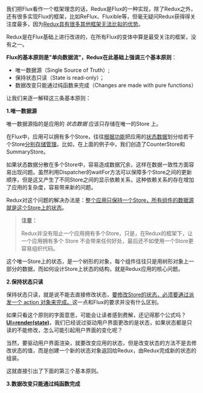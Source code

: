 我们把Flux看作一个框架理念的话，Redux是Flux的一种实现，除了Redux之外，还有很多实现Flux的框架，比如ReFlux、Fluxible等，但毫无疑问Redux获得得关注度最多，因为<u>Redux具有很多其他框架无法比拟的优势</u>。

Redux是在Flux基础上进行改进的，在所有Flux的变体中算是最受关注的框架，没有之一。

**Flux的基本原则是"单向数据流"，Redux在此基础上强调三个基本原则**：

- 唯一数据源（Single Source of Truth）;
- 保持状态只读（State is read-only）；
- 数据改变只能通过纯函数来完成（Changes are made with pure functions）

让我们来逐一解释这三条基本原则：

**1.唯一数据源**

唯一数据源指的是应用的 *状态数据* 应该只存储在唯一的Store 上。

在Flux中，应用可以拥有多个Store，往往<u>根据功能</u>把应用的<u>状态数据</u>划分给若干个Store<u>分别存储管理</u>。比如，在上面的例子中，我们创造了CounterStore和SummaryStore。

如果状态数据分散在多个Store中，容易造成数据冗余，这样在数据一致性方面容易出现问题。虽然利用Dispatcher的waitFor方法可以保障多个Store之间的更新顺序，但是这又产生了不同Store之间的显示依赖关系，这种依赖关系的存在增加了应用的复杂度，容易带来新的问题。

Redux对这个问题的解决办法是：<u>整个应用只保持一个Store，所有组件的数据源就是这个Store上的状态</u>。

> **注意：**
>
> Redux并没有阻止一个应用拥有多个Store，只是，在Redux的框架下，让一个应用拥有多个 Store 不会带来任何好处，最后还不如使用一个Store更容易组织代码。

这个唯一Store上的状态，是一个树形的对象，每个组件往往只是用树形对象上一部分的数据，而如何设计Store上状态的结构，就是Redux应用的核心问题。

**2.保持状态只读**

保持状态只读，就是说不能去直接修改状态，<u>要修改Store的状态，必须要通过派发一个 action 对象来完成。</u>这一点和Flux的要求并没有什么区别。

如果只看这个原则的字面意思，可能会让读者感到费解，还记得那个公式吗？**<u>UI=render(state)</u>**，我们已经说过驱动用户界面更改的是状态，如果状态都是只读的不能修改，怎么可能引起用户界面的变化呢？

当然，要驱动用户界面渲染，就要改变应用的状态，但是改变状态的方法不是去修改状态的值，而是创建一个新的状态对象返回给Redux，由Redux完成新的状态的组装。

这就直接引出了下面的第三个基本原则。

**3.数据改变只能通过纯函数完成**





